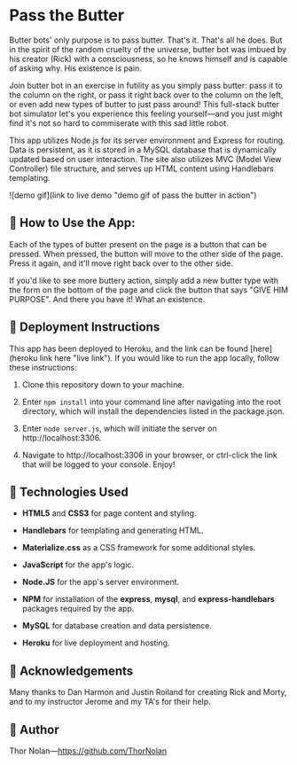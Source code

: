 Pass the Butter
=====================================================
Butter bots' only purpose is to pass butter. That's it. That's all he does. But in the spirit of the random cruelty of the universe, butter bot was imbued by his creator (Rick) with a consciousness, so he knows himself and is capable of asking why. His existence is pain. 

Join butter bot in an exercise in futility as you simply pass butter: pass it to the column on the right, or pass it right back over to the column on the left, or even add new types of butter to just pass around! This full-stack butter bot simulator let's you experience this feeling yourself—and you just might find it's not so hard to commiserate with this sad little robot. 

This app utilizes Node.js for its server environment and Express for routing. Data is persistent, as it is stored in a MySQL database that is dynamically updated based on user interaction. The site also utilizes MVC (Model View Controller) file structure, and serves up HTML content using Handlebars templating.

![demo gif](link to live demo "demo gif of pass the butter in action")

## 🔑 How to Use the App:

Each of the types of butter present on the page is a button that can be pressed. When pressed, the button will move to the other side of the page. Press it again, and it'll move right back over to the other side. 

If you'd like to see more buttery action, simply add a new butter type with the form on the bottom of the page and click the button that says "GIVE HIM PURPOSE". And there you have it! What an existence.

## 📁 Deployment Instructions

This app has been deployed to Heroku, and the link can be found [here](heroku link here "live link"). If you would like to run the app locally, follow these instructions: 

1. Clone this repository down to your machine.
   
2. Enter `npm install` into your command line after navigating into the root directory, which will install the dependencies listed in the package.json.
   
3. Enter `node server.js`, which will initiate the server on http://localhost:3306.
   
4. Navigate to http://localhost:3306 in your browser, or ctrl-click the link that will be logged to your console. Enjoy!

## 🔧 Technologies Used  

+ **HTML5** and **CSS3** for page content and styling.

+ **Handlebars** for templating and generating HTML.

+ **Materialize.css** as a CSS framework for some additional styles.

+ **JavaScript** for the app's logic.
  
+ **Node.JS** for the app's server environment.

+ **NPM** for installation of the **express**, **mysql**, and **express-handlebars** packages required by the app.
  
+ **MySQL** for database creation and data persistence.
  
+ **Heroku** for live deployment and hosting.

## 🌟 Acknowledgements

Many thanks to Dan Harmon and Justin Roiland for creating Rick and Morty, and to my instructor Jerome and my TA's for their help.
    
## 🌌 Author 

Thor Nolan—https://github.com/ThorNolan
